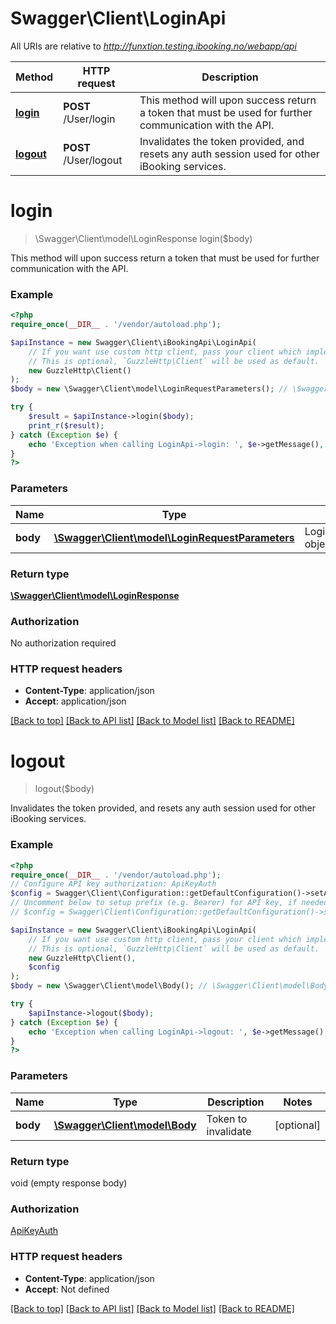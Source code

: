 # Swagger\Client\LoginApi

All URIs are relative to *http://funxtion.testing.ibooking.no/webapp/api*

Method | HTTP request | Description
------------- | ------------- | -------------
[**login**](LoginApi.md#login) | **POST** /User/login | This method will upon success return a token that must be used for further communication with the API.
[**logout**](LoginApi.md#logout) | **POST** /User/logout | Invalidates the token provided, and resets any auth session used for other iBooking services.

# **login**
> \Swagger\Client\model\LoginResponse login($body)

This method will upon success return a token that must be used for further communication with the API.

### Example
```php
<?php
require_once(__DIR__ . '/vendor/autoload.php');

$apiInstance = new Swagger\Client\iBookingApi\LoginApi(
    // If you want use custom http client, pass your client which implements `GuzzleHttp\ClientInterface`.
    // This is optional, `GuzzleHttp\Client` will be used as default.
    new GuzzleHttp\Client()
);
$body = new \Swagger\Client\model\LoginRequestParameters(); // \Swagger\Client\model\LoginRequestParameters | LoginRequestParameters object

try {
    $result = $apiInstance->login($body);
    print_r($result);
} catch (Exception $e) {
    echo 'Exception when calling LoginApi->login: ', $e->getMessage(), PHP_EOL;
}
?>
```

### Parameters

Name | Type | Description  | Notes
------------- | ------------- | ------------- | -------------
 **body** | [**\Swagger\Client\model\LoginRequestParameters**](../Model/LoginRequestParameters.md)| LoginRequestParameters object |

### Return type

[**\Swagger\Client\model\LoginResponse**](../Model/LoginResponse.md)

### Authorization

No authorization required

### HTTP request headers

 - **Content-Type**: application/json
 - **Accept**: application/json

[[Back to top]](#) [[Back to API list]](../../README.md#documentation-for-api-endpoints) [[Back to Model list]](../../README.md#documentation-for-models) [[Back to README]](../../README.md)

# **logout**
> logout($body)

Invalidates the token provided, and resets any auth session used for other iBooking services.

### Example
```php
<?php
require_once(__DIR__ . '/vendor/autoload.php');
// Configure API key authorization: ApiKeyAuth
$config = Swagger\Client\Configuration::getDefaultConfiguration()->setApiKey('X-Access-Token', 'YOUR_API_KEY');
// Uncomment below to setup prefix (e.g. Bearer) for API key, if needed
// $config = Swagger\Client\Configuration::getDefaultConfiguration()->setApiKeyPrefix('X-Access-Token', 'Bearer');

$apiInstance = new Swagger\Client\iBookingApi\LoginApi(
    // If you want use custom http client, pass your client which implements `GuzzleHttp\ClientInterface`.
    // This is optional, `GuzzleHttp\Client` will be used as default.
    new GuzzleHttp\Client(),
    $config
);
$body = new \Swagger\Client\model\Body(); // \Swagger\Client\model\Body | Token to invalidate

try {
    $apiInstance->logout($body);
} catch (Exception $e) {
    echo 'Exception when calling LoginApi->logout: ', $e->getMessage(), PHP_EOL;
}
?>
```

### Parameters

Name | Type | Description  | Notes
------------- | ------------- | ------------- | -------------
 **body** | [**\Swagger\Client\model\Body**](../Model/Body.md)| Token to invalidate | [optional]

### Return type

void (empty response body)

### Authorization

[ApiKeyAuth](../../README.md#ApiKeyAuth)

### HTTP request headers

 - **Content-Type**: application/json
 - **Accept**: Not defined

[[Back to top]](#) [[Back to API list]](../../README.md#documentation-for-api-endpoints) [[Back to Model list]](../../README.md#documentation-for-models) [[Back to README]](../../README.md)

